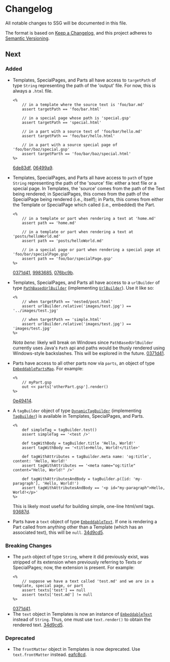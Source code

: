 # Changelog

All notable changes to SSG will be documented in this file.

The format is based on [Keep a Changelog](https://keepachangelog.com/en/1.0.0/), and this project adheres to [Semantic Versioning](https://semver.org/spec/v2.0.0.html).

## Next

### Added

- Templates, SpecialPages, and Parts all have access to `targetPath` of type `String` representing the path of the 'output' file. For now, this is always a `.html` file.
    ```gsp
    <%
        // in a template where the source text is 'foo/bar.md'
        assert targetPath == 'foo/bar.html'
        
        // in a special page whose path is 'special.gsp'
        assert targetPath == 'special.html'
        
        // in a part with a source text of 'foo/bar/hello.md'
        assert targetPath == 'foo/bar/hello.html'
        
        // in a part with a source special page of 'foo/bar/baz/special.gsp'
        assert targetParth == 'foo/bar/baz/special.html'
    %>
    ```
    [6de83df](https://github.com/JesseBrault0709/ssg/commit/6de83df), [06499a9](https://github.com/JesseBrault0709/ssg/commit/06499a9).
- Templates, SpecialPages, and Parts all have access to `path` of type `String` representing the path of the 'source' file: either a text file or a special page. In Templates, the 'source' comes from the path of the Text being rendered; in SpecialPages, this comes from the path of the SpecialPage being rendered (i.e., itself); in Parts, this comes from either the Template or SpecialPage which called (i.e., embedded) the Part. 
    ```gsp
    <%
        // in a template or part when rendering a text at 'home.md'
        assert path == 'home.md'
    
        // in a template or part when rendering a text at 'posts/helloWorld.md'
        assert path == 'posts/helloWorld.md'
    
        // in a special page or part when rendering a special page at 'foo/bar/specialPage.gsp'
        assert path == 'foo/bar/specialPage.gsp'
    %>
    ```
  [0371d41](https://github.com/JesseBrault0709/ssg/commit/0371d41), [9983685](https://github.com/JesseBrault0709/ssg/commit/9983685), [076bc9b](https://github.com/JesseBrault0709/ssg/commit/076bc9b).
- Templates, SpecialPages, and Parts all have access to a `urlBuilder` of type [`PathBasedUrlBuilder`](lib/src/main/groovy/com/jessebrault/ssg/url/PathBasedUrlBuilder.groovy) (implementing [`UrlBuilder`](lib/src/main/groovy/com/jessebrault/ssg/url/UrlBuilder.groovy)). Use it like so:
    ```gsp
    <%
        // when targetPath == 'nested/post.html'
        assert urlBuilder.relative('images/test.jpg') == '../images/test.jpg'
    
        // when targetPath == 'simple.html'
        assert urlBuilder.relative('images/test.jpg') == 'images/test.jpg'
    %>
    ```
  *Nota bene:* likely will break on Windows since `PathBasedUrlBuilder` currently uses Java's `Path` api and paths would be thusly rendered using Windows-style backslashes. This will be explored in the future. [0371d41](https://github.com/JesseBrault0709/ssg/commit/0371d41).
- Parts have access to all other parts now via `parts`, an object of type [`EmbeddablePartsMap`](lib/src/main/groovy/com/jessebrault/ssg/part/EmbeddablePartsMap.groovy). For example:

    ```gsp
    <% 
        // myPart.gsp
        out << parts['otherPart.gsp'].render()
    %>
    ```
    
  [0e49414](https://github.com/JesseBrault0709/ssg/commit/0e49414).
- A `tagBuilder` object of type [`DynamicTagBuilder`](lib/src/main/groovy/com/jessebrault/ssg/tagbuilder/DynamicTagBuilder.groovy) (implementing [`TagBuilder`](lib/src/main/groovy/com/jessebrault/ssg/tagbuilder/TagBuilder.groovy)) is available in Templates, SpecialPages, and Parts.

    ```gsp
    <%
        def simpleTag = tagBuilder.test()
        assert simpleTag == '<test />'
  
        def tagWithBody = tagBuilder.title 'Hello, World!'
        assert tagWithBody == '<title>Hello, World!</title>'
    
        def tagWithAttributes = tagBuilder.meta name: 'og:title', content: 'Hello, World!'
        assert tagWithAttributes == '<meta name="og:title" content="Hello, World!" />'
  
        def tagWithAttributesAndBody = tagBuilder.p([id: 'my-paragraph'], 'Hello, World!')
        assert tagWithAttributesAndBody == '<p id="my-paragraph">Hello, World!</p>'
    %>
    ```
    
  This is likely most useful for building simple, one-line html/xml tags. [93687d](https://github.com/JesseBrault0709/ssg/commit/936587d).
- Parts have a `text` object of type [`EmbeddableText`](lib/src/main/groovy/com/jessebrault/ssg/text/EmbeddableText.groovy). If one is rendering a Part called from anything other than a Template (which has an associated text), this will be `null`. [34d9cd5](https://github.com/JesseBrault0709/ssg/commit/34d9cd5).

### Breaking Changes
- The `path` object of type `String`, where it did previously exist, was stripped of its extension when previously referring to Texts or SpecialPages; now, the extension is present. For example:
    ```gsp
    <%
        // suppose we have a text called 'test.md' and we are in a template, special page, or part
        assert texts['test'] == null
        assert texts['test.md'] != null
    %>
    ```
  [0371d41](https://github.com/JesseBrault0709/ssg/commit/0371d41).
- The `text` object in Templates is now an instance of [`EmbeddableText`](lib/src/main/groovy/com/jessebrault/ssg/text/EmbeddableText.groovy) instead of `String`. Thus, one must use `text.render()` to obtain the rendered text. [34d9cd5](https://github.com/JesseBrault0709/ssg/commit/34d9cd5).

### Deprecated
- The `frontMatter` object in Templates is now deprecated. Use `text.frontMatter` instead. [eafc8cd](https://github.com/JesseBrault0709/ssg/commit/eafc8cd).
